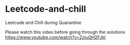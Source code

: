 # Leetcode-and-chill
Leetcode and Chill during Quarantine

Please watch this video before going through the solutions
https://www.youtube.com/watch?v=ZzjuQH2FJkI